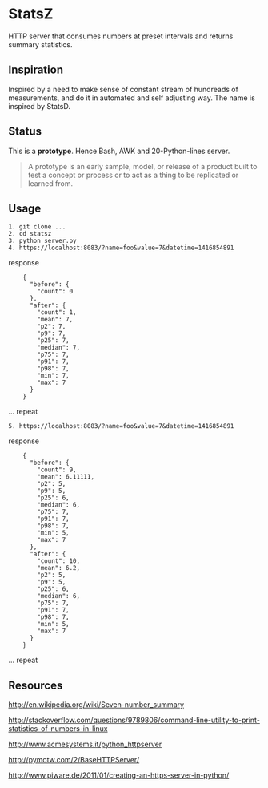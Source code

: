 StatsZ
=====

HTTP server that consumes numbers at preset intervals and returns summary statistics.

Inspiration
-----------

Inspired by a need to make sense of constant stream of hundreads of measurements, and do it in automated and self adjusting way. The name is inspired by StatsD.

Status
------

This is a **prototype**. Hence Bash, AWK and 20-Python-lines server.

> A prototype is an early sample, model, or release of a product built to test a concept or process or to act as a thing to be replicated or learned from.

Usage
-----

    1. git clone ...
    2. cd statsz
    3. python server.py
    4. https://localhost:8083/?name=foo&value=7&datetime=1416854891

response

        {
          "before": {
            "count": 0
          },
          "after": {
            "count": 1,
            "mean": 7,
            "p2": 7,
            "p9": 7,
            "p25": 7,
            "median": 7,
            "p75": 7,
            "p91": 7,
            "p98": 7,
            "min": 7,
            "max": 7
          }
        }
    
... repeat

    5. https://localhost:8083/?name=foo&value=7&datetime=1416854891

response

        {
          "before": {
            "count": 9,
            "mean": 6.11111,
            "p2": 5,
            "p9": 5,
            "p25": 6,
            "median": 6,
            "p75": 7,
            "p91": 7,
            "p98": 7,
            "min": 5,
            "max": 7
          },
          "after": {
            "count": 10,
            "mean": 6.2,
            "p2": 5,
            "p9": 5,
            "p25": 6,
            "median": 6,
            "p75": 7,
            "p91": 7,
            "p98": 7,
            "min": 5,
            "max": 7
          }
        }

... repeat

Resources
---------

http://en.wikipedia.org/wiki/Seven-number_summary

http://stackoverflow.com/questions/9789806/command-line-utility-to-print-statistics-of-numbers-in-linux

http://www.acmesystems.it/python_httpserver

http://pymotw.com/2/BaseHTTPServer/

http://www.piware.de/2011/01/creating-an-https-server-in-python/

